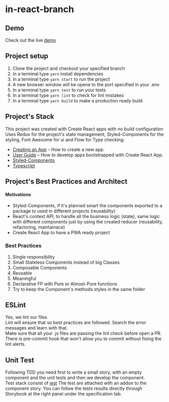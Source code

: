 in-react-branch
================


## Demo
Check out the live [demo](http://my-coffee-beans.ksulourgeio.gr)

## Project setup
1. Clone the project and checkout your specified branch
1. In a terminal type ```yarn``` install dependencies
1. In a terminal type ```yarn start``` to run the project
1. A new browser window will be opene to the port specified in your .env
1. In a terminal type ```yarn test``` to run your tests
1. In a terminal type ```yarn lint``` to check for lint mistakes
1. In a terminal type ```yarn build``` to make a production ready build

## Project's Stack
This project was created with Create React apps with no build configuration
Uses Redux for the project's state management, Styled-Components for the styling,
Font Awesome for ui and Flow for Type checking:

- [Creating an App](https://github.com/facebook/create-react-app/) – How to create a new app.
- [User Guide](https://facebook.github.io/create-react-app/) – How to develop apps bootstrapped with Create React App.
- [Styled-Components](https://styled-components.com)
- [Typescript](https://www.typescriptlang.org/)

## Project's Best Practices and Architect
#### Motivations
- Styled-Components, if it's planned smart the components exported to a package to used in different projects (reusability)
- React's context API, to handle all the business logic (state), same logic with different components just by using the created reducer (reusability, refactoring, maintainace)
- Create React App to have a PWA ready project

### Best Practices
1. Single responsibility
1. Small Stateless Components instead of big Classes
1. Composable Components
1. Reusable
1. Meaningful
1. Declarative FP with Pure or Almost-Pure functions
1. Try to keep the Component's methods styles in the same folder

## ESLint
Yes, we lint our files.   
Lint will ensure that so best practices are followed. Search the error messages and learn with that.   
Make sure that all your .js files are passing the lint check before open a PR.      
There is pre-commit hook that won't allow you to commit without fixing the lint alerts.

## Unit Test
Following TDD you need first to write a small story, with an empty component and the unit tests and then we develop the component.   
Test stack consist of [jest](https://jestjs.io) 
The test are attached with an addon to the component story. You can follow the tests results directly through Storybook at the right panel under the specification tab.